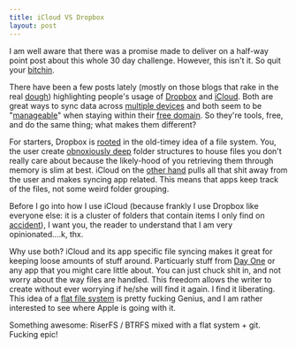 ```yaml
---
title: iCloud VS Dropbox
layout: post
---
```


I am well aware that there was a promise made to deliver on a half-way
point post about this whole 30 day challenge. However, this isn't it. So
quit your [bitchin][1].

There have been a few posts lately (mostly on those blogs that rake in
the real [dough][2]) highlighting people's usage of [Dropbox][3] and [iCloud][4].
Both are great ways to sync data across [multiple devices][5] and both
seem to be "[manageable][6]" when staying within their [free domain][7].
So they're tools, free, and do the same thing; what makes them
different?

For starters, Dropbox is [rooted][8] in the old-timey idea of a file
system. You, the user create [obnoxiously deep][9] folder structures to house
files you don't really care about because the likely-hood of you
retrieving them through memory is slim at best. iCloud on the
[other hand][10] pulls all that shit away from the user and makes
syncing app related. This means that apps keep track of the files, not
some weird folder grouping.

Before I go into how I use iCloud (because frankly I use Dropbox like
everyone else: it is a cluster of folders that contain items I only
find on [accident][11]), I want you, the reader to understand that I am
very opinionated....k, thx.

Why use both? iCloud and its app specific file syncing makes it great
for keeping loose amounts of stuff around. Particuarly stuff from [Day
One][12] or any app that you might care little about. You can just chuck
shit in, and not worry about the way files are handled. This freedom
allows the writer to create without ever worrying if he/she will find it
again. I find it liberating. This idea of a
[flat file system][13] is pretty fucking Genius, and I am rather
interested to see where Apple is going with it.

Something awesome: RiserFS / BTRFS mixed with a flat system + git.
Fucking epic!

[1]: http://www.indiegogo.com/projects/187710
[2]: http://youtu.be/-JFfN5pKzFU
[3]: http://db.tt/2xQgdve
[4]: https://en.wikipedia.org/wiki/Mobile_Me
[5]: http://cdn.crackberry.com/files/kevin/storm2/blackberrystorm2overview.jpg
[6]: http://blog.lenovo.com/images/uploads/hero/TopView_T430s_crop.jpg
[7]: http://imgur.com/FHWMO
[8]: https://twitter.com/jcrclarksonesq/status/235397285167656962/photo/1/large
[9]: https://en.wikipedia.org/wiki/Shark_Week
[10]: http://www.urbandictionary.com/define.php?term=Your%20other%20right&defid=4815784
[11]: http://www.alfredapp.com/
[12]: http://dayoneapp.com/
[13]: http://yfiles.tumblr.com/post/28095580833/20-hours-with-mountain-lion
